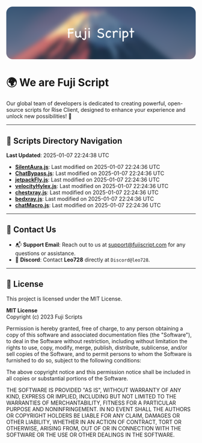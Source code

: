 ![Banner](.github/b.webp)

# 🌍 **We are Fuji Script**

Our global team of developers is dedicated to creating powerful, open-source scripts for Rise Client, designed to enhance your experience and unlock new possibilities! 🌟

---
<!-- SCRIPTS_NAVIGATION_START -->
## 📂 **Scripts Directory Navigation**

**Last Updated**: 2025-01-07 22:24:38 UTC

- **[SilentAura.js](scripts/SilentAura.js)**: Last modified on 2025-01-07 22:24:36 UTC
- **[ChatBypass.js](scripts/ChatBypass.js)**: Last modified on 2025-01-07 22:24:36 UTC
- **[jetpackFly.js](scripts/jetpackFly.js)**: Last modified on 2025-01-07 22:24:36 UTC
- **[velocityHylex.js](scripts/velocityHylex.js)**: Last modified on 2025-01-07 22:24:36 UTC
- **[chestxray.js](scripts/chestxray.js)**: Last modified on 2025-01-07 22:24:36 UTC
- **[bedxray.js](scripts/bedxray.js)**: Last modified on 2025-01-07 22:24:36 UTC
- **[chatMacro.js](scripts/chatMacro.js)**: Last modified on 2025-01-07 22:24:36 UTC

<!-- SCRIPTS_NAVIGATION_END -->

---

## 💬 **Contact Us**  
- 📬 **Support Email**: Reach out to us at [support@fujiscript.com](mailto:support@fujiscript.com) for any questions or assistance.  
- 💬 **Discord**: Contact **Leo728** directly at `Discord@leo728`.

---

## 📜 **License**

This project is licensed under the MIT License.  

**MIT License**  
Copyright (c) 2023 Fuji Scripts  

Permission is hereby granted, free of charge, to any person obtaining a copy of this software and associated documentation files (the "Software"), to deal in the Software without restriction, including without limitation the rights to use, copy, modify, merge, publish, distribute, sublicense, and/or sell copies of the Software, and to permit persons to whom the Software is furnished to do so, subject to the following conditions:  

The above copyright notice and this permission notice shall be included in all copies or substantial portions of the Software.  

THE SOFTWARE IS PROVIDED "AS IS", WITHOUT WARRANTY OF ANY KIND, EXPRESS OR IMPLIED, INCLUDING BUT NOT LIMITED TO THE WARRANTIES OF MERCHANTABILITY, FITNESS FOR A PARTICULAR PURPOSE AND NONINFRINGEMENT. IN NO EVENT SHALL THE AUTHORS OR COPYRIGHT HOLDERS BE LIABLE FOR ANY CLAIM, DAMAGES OR OTHER LIABILITY, WHETHER IN AN ACTION OF CONTRACT, TORT OR OTHERWISE, ARISING FROM, OUT OF OR IN CONNECTION WITH THE SOFTWARE OR THE USE OR OTHER DEALINGS IN THE SOFTWARE.  
